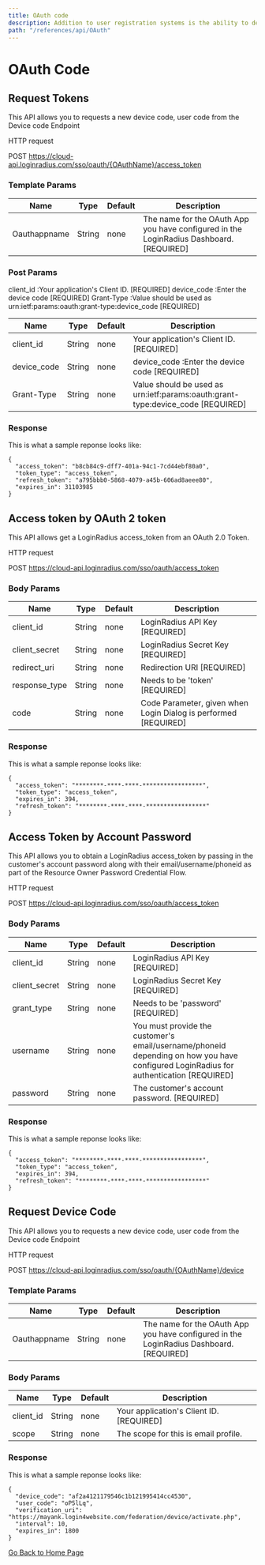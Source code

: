 ```yaml
---
title: OAuth code
description: Addition to user registration systems is the ability to define roles for your users and restrict access to portions of your site based on user permissions.
path: "/references/api/OAuth"
---
```


# OAuth Code

## Request Tokens
This API allows you to requests a new device code, user code from the Device code Endpoint

HTTP request

POST
https://cloud-api.loginradius.com/sso/oauth/{OAuthName}/access_token


### Template Params

| Name    | Type    | Default   | Description   |
|---      |---      |---      |---          |
| Oauthappname   |  String     |  none         | The name for the OAuth App you have configured in the LoginRadius Dashboard. [REQUIRED]           |


### Post Params
client_id :Your application's Client ID. [REQUIRED]
device_code :Enter the device code [REQUIRED]
Grant-Type :Value should be used as urn:ietf:params:oauth:grant-type:device_code [REQUIRED]

| Name    | Type    | Default   | Description   |
|---      |---      |---      |---          |
| client_id  |  String     |  none         | Your application's Client ID. [REQUIRED] |
| device_code  |  String     |  none         | device_code :Enter the device code [REQUIRED] |
| Grant-Type |  String     |  none         | Value should be used as urn:ietf:params:oauth:grant-type:device_code [REQUIRED] |

### Response

This is what a sample reponse looks like:
```
{
  "access_token": "b8cb84c9-dff7-401a-94c1-7cd44ebf80a0",
  "token_type": "access_token",
  "refresh_token": "a795bbb0-5868-4079-a45b-606ad8aeee80",
  "expires_in": 31103985
}
```

## Access token by OAuth 2 token

This API allows get a LoginRadius access_token from an OAuth 2.0 Token.

HTTP request

POST
https://cloud-api.loginradius.com/sso/oauth/access_token

### Body Params

| Name    | Type    | Default   | Description   |
|---      |---      |---      |---          |
| client_id   |  String     |  none         | LoginRadius API Key [REQUIRED] |
| client_secret    |  String     |  none         | LoginRadius Secret Key [REQUIRED] |
| redirect_uri   |  String     |  none         | Redirection URI [REQUIRED] |
| response_type  |  String     |  none         | Needs to be 'token' [REQUIRED] |
| code  |  String     |  none         | Code Parameter, given when Login Dialog is performed [REQUIRED] |

### Response

This is what a sample reponse looks like:
```
{
  "access_token": "********-****-****-*****************",
  "token_type": "access_token",
  "expires_in": 394,
  "refresh_token": "********-****-****-*****************"
}
```



## Access Token by Account Password

This API allows you to obtain a LoginRadius access_token by passing in the customer's account password along with their email/username/phoneid as part of the Resource Owner Password Credential Flow.

HTTP request

POST
https://cloud-api.loginradius.com/sso/oauth/access_token

### Body Params
| Name    | Type    | Default   | Description   |
|---      |---      |---      |---          |
| client_id   |  String     |  none         | LoginRadius API Key [REQUIRED] |
| client_secret    |  String     |  none         | LoginRadius Secret Key [REQUIRED] |
| grant_type   |  String     |  none         | Needs to be 'password' [REQUIRED] |
| username  |  String     |  none         | You must provide the customer's email/username/phoneid depending on how you have configured LoginRadius for authentication [REQUIRED] |
| password |  String     |  none         | The customer's account password. [REQUIRED] |

### Response

This is what a sample reponse looks like:
```
{
  "access_token": "********-****-****-*****************",
  "token_type": "access_token",
  "expires_in": 394,
  "refresh_token": "********-****-****-*****************"
}
```

## Request Device Code

This API allows you to requests a new device code, user code from the Device code Endpoint


HTTP request

POST
https://cloud-api.loginradius.com/sso/oauth/{OAuthName}/device

### Template Params

| Name    | Type    | Default   | Description   |
|---      |---      |---      |---          |
| Oauthappname   |  String     |  none         | The name for the OAuth App you have configured in the LoginRadius Dashboard. [REQUIRED]           |

### Body Params

| Name    | Type    | Default   | Description   |
|---      |---      |---      |---          |
| client_id |  String     |  none         | Your application's Client ID. [REQUIRED] |
| scope |  String     |  none         | The scope for this is email profile. |


### Response

This is what a sample reponse looks like:
```
{
  "device_code": "af2a4121179546c1b121995414cc4530",
  "user_code": "oP5lLq",
  "verification_uri": "https://mayank.login4website.com/federation/device/activate.php",
  "interval": 10,
  "expires_in": 1800
}
```





[Go Back to Home Page](/)








